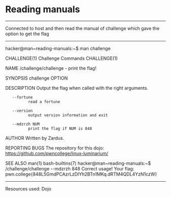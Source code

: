 # Reading manuals
***
Connected to host and then read the manual of challenge which gave the option to get the flag
***
hacker@man~reading-manuals:~$ man challenge

CHALLENGE(1)                                      Challenge Commands                                     CHALLENGE(1)

NAME
       /challenge/challenge - print the flag!

SYNOPSIS
       challenge OPTION

DESCRIPTION
       Output the flag when called with the right arguments.

       --fortune
              read a fortune

       --version
              output version information and exit

       --mdzrzh NUM
              print the flag if NUM is 848

AUTHOR
       Written by Zardus.

REPORTING BUGS
       The repository for this dojo: <https://github.com/pwncollege/linux-luminarium/>

SEE ALSO
       man(1) bash-builtins(7)
hacker@man~reading-manuals:~$ /challenge/challenge --mdzrzh 848
Correct usage! Your flag: pwn.college{848L5GmdPCAzrLzDIYh2BTn1MKq.dRTM4QDL4YzN1czW}
***
Resources used:
Dojo
